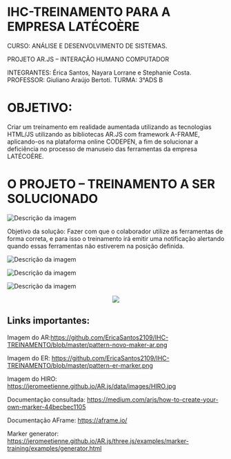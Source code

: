 # IHC-TREINAMENTO PARA A EMPRESA LATÉCOÈRE

CURSO: ANÁLISE E DESENVOLVIMENTO DE SISTEMAS.

PROJETO AR.JS – INTERAÇÃO HUMANO COMPUTADOR

INTEGRANTES:
Érica Santos, Nayara Lorrane e Stephanie Costa.
PROFESSOR: Giuliano Araújo Bertoti.
TURMA:  3°ADS B


<h1>OBJETIVO:</h1>
Criar um treinamento em realidade aumentada utilizando as tecnologias HTML/JS utilizando as bibliotecas AR.JS com framework A-FRAME, aplicando-os na plataforma online CODEPEN, a fim de solucionar a deficiência no processo de manuseio das ferramentas da empresa LATÉCOÈRE.

<h1>O PROJETO – TREINAMENTO A SER SOLUCIONADO</h1>

 
<p><img src="https://i.imgur.com/MSj1mCo.png" alt="Descrição da imagem"/><p>

Objetivo da solução: Fazer com que o colaborador utilize as ferramentas de forma correta, e para isso o treinamento irá emitir uma notificação alertando quando essas ferramentas não estiverem na posição definida. 

<p><img src="https://i.imgur.com/kR7t0Qr.png" alt="Descrição da imagem"/><p>
<p><img src="https://i.imgur.com/KXKhKht.png" alt="Descrição da imagem"/><p>
<p><img src="https://i.imgur.com/eHB44vC.png" alt="Descrição da imagem"/><p>
 
<center><p><img src="https://i.imgur.com/nAy3tZB.gif"></p></center>

<h2>Links importantes:</h2> 

Imagem do AR:https://github.com/EricaSantos2109/IHC-TREINAMENTO/blob/master/pattern-novo-maker-ar.png

Imagem do ER: https://github.com/EricaSantos2109/IHC-TREINAMENTO/blob/master/pattern-er-marker.png  

Imagem do HIRO: https://jeromeetienne.github.io/AR.js/data/images/HIRO.jpg

Documentação consultada: https://medium.com/arjs/how-to-create-your-own-marker-44becbec1105
<br>


Documentação AFrame: https://aframe.io/

Marker generator: https://jeromeetienne.github.io/AR.js/three.js/examples/marker-training/examples/generator.html
